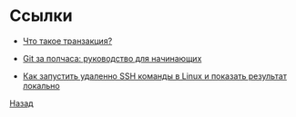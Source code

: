 # Ссылки

- [Что такое транзакция?](https://habr.com/ru/articles/537594/)

- [Git за полчаса: руководство для начинающих](https://proglib.io/p/git-for-half-an-hour)

- [Как запустить удаленно SSH команды в Linux и показать результат локально](https://andreyex.ru/linux/kak-zapustit-udalenno-ssh-komandy-v-linux-i-pokazat-rezultat-lokalno/)


[Назад](../README.md)